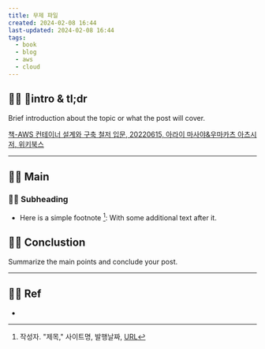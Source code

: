 ```yaml
---
title: 무제 파일
created: 2024-02-08 16:44
last-updated: 2024-02-08 16:44
tags:
  - book
  - blog
  - aws
  - cloud
---
```


## 👯‍♂️ intro & tl;dr

Brief introduction about the topic or what the post will cover.

[책-AWS 컨테이너 설계와 구축 철저 입문, 20220615, 아라이 마사야&우마카츠 아츠시 저, 위키북스](https://m.yes24.com/Goods/Detail/109994580)

--- 

## 👯‍♂️ Main


### 👯‍♂️ Subheading

- Here is a simple footnote [^1]:  With some additional text after it.

## 👯‍♂️ Conclustion

Summarize the main points and conclude your post.

--- 

## 👯‍♂️ Ref

- [^1]:  작성자. "제목," 사이트명, 발행날짜, [URL](www.naver.com)

